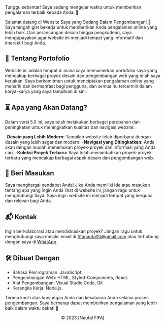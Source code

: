 Tunggu sebentar! Saya sedang mengejar waktu untuk memberikan pengalaman terbaik kepada Anda. 🚀

Selamat datang di Website Saya yang Sedang Dalam Pengembangan! 🌟
Saya tengah giat bekerja untuk memberikan Anda pengalaman online yang lebih baik. Dari perancangan desain hingga pengkodean, saya mengupayakan agar website ini menjadi tempat yang informatif dan interaktif bagi Anda.

## 🤔 Tentang Portofolio

Website ini adalah tempat di mana saya memamerkan portofolio saya yang mencakup berbagai proyek desain dan pengembangan web yang telah saya kerjakan. Saya berkomitmen untuk menciptakan pengalaman online yang menarik dan bermanfaat bagi pengguna, dan semua itu tercermin dalam karya-karya yang saya tampilkan di sini.

## ⏳ Apa yang Akan Datang?

Dalam versi 5.0 ini, saya telah melakukan berbagai perubahan dan peningkatan untuk meningkatkan kualitas dan navigasi website:

-**Desain yang Lebih Modern:** Tampilan website telah diperbarui dengan desain yang lebih segar dan modern. -**Navigasi yang Ditingkatkan:** Anda akan dengan mudah menemukan proyek-proyek dan informasi yang Anda cari. -**Koleksi Proyek Terbaru:** Saya telah menambahkan proyek-proyek terbaru yang mencakup berbagai aspek desain dan pengembangan web.

## 💬 Beri Masukan

Saya menghargai pendapat Anda! Jika Anda memiliki ide atau masukan tentang apa yang ingin Anda lihat di website ini, jangan ragu untuk menghubungi Saya. Saya ingin website ini menjadi tempat yang berguna dan relevan bagi Anda.

## 📬 Kontak

Ingin berkolaborasi atau mendiskusikan proyek? Jangan ragu untuk menghubungi saya melalui email di [fifanaufal10@gmail.com](mailto:fifanaufal10@gmail.com) atau terhubung dengan saya di [WhatApp](https://wa.me/+6281223652490).

## 🛠️ Dibuat Dengan

- Bahasa Pemrograman: JavaScript.
- Pengembangan Web: HTML, Styled-Components, React.
- Alat Pengembangan: Visual Studio Code, Git
- Kerangka Kerja: Node.js.

Terima kasih atas kunjungan Anda dan kesabaran Anda selama proses pengembangan. Saya berharap dapat memberikan pengalaman yang lebih baik dalam waktu dekat! 🙌

<div align="center">
  &copy; 2023 [Naufal FIFA]
</div>
